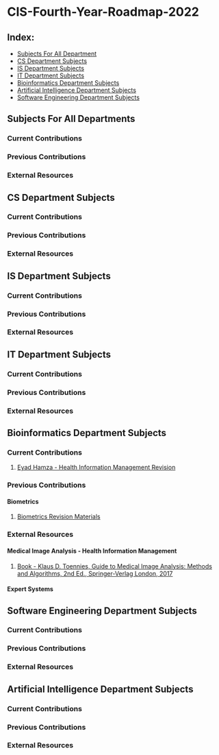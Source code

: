 # CIS-Fourth-Year-Roadmap-2022

## Index:
- [Subjects For All Department](#Subjects-For-All-Department)
- [CS Department Subjects](#CS-Department-Subjects)
- [IS Department Subjects](#IS-Department-Subjects)
- [IT Department Subjects](#IT-Department-Subjects)
- [Bioinformatics Department Subjects](#Bioinformatics-Department-Subjects)
- [Artificial Intelligence Department Subjects](#Artificial-Intelligence-Department-Subjects)
- [Software Engineering Department Subjects](#Software-Engineering-Department-Subjects)


## Subjects For All Departments

### Current Contributions


### Previous Contributions


### External Resources 




## CS Department Subjects

### Current Contributions


### Previous Contributions


### External Resources 


## IS Department Subjects

### Current Contributions


### Previous Contributions

### External Resources 


## IT Department Subjects

### Current Contributions


### Previous Contributions



### External Resources 

## Bioinformatics Department Subjects

### Current Contributions
1. [Eyad Hamza - Health Information Management Revision](https://www.youtube.com/playlist?list=PLIzoD6CTXb3-8wtWh-bRXYPZ9zIDCa_Qd)


### Previous Contributions

#### Biometrics
1. [Biometrics Revision Materials](https://t.me/+lDC9JTCoWl45Mzhk)


### External Resources 

#### Medical Image Analysis - Health Information Management
1. [Book - Klaus D. Toennies, Guide to Medical Image Analysis: Methods
and Algorithms, 2nd Ed., Springer-Verlag London, 2017](https://link.springer.com/book/10.1007/978-1-4471-7320-5)



#### Expert Systems

## Software Engineering Department Subjects

### Current Contributions


### Previous Contributions


### External Resources 

## Artificial Intelligence Department Subjects

### Current Contributions


### Previous Contributions


### External Resources 


